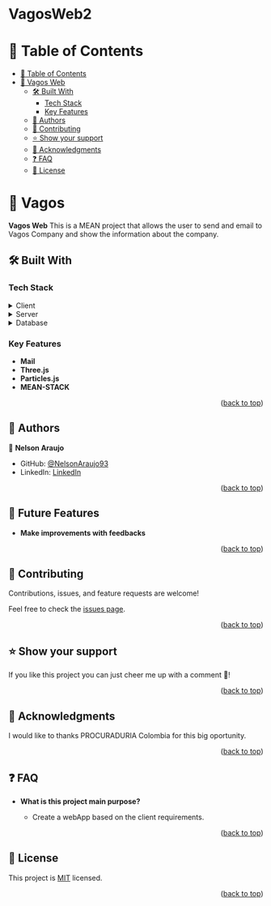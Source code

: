 # VagosWeb2
<a name="readme-top"></a>

# 📗 Table of Contents

- [📗 Table of Contents](#-table-of-contents)
- [📖 Vagos Web ](#-vagos-)
  - [🛠 Built With ](#-built-with-)
    - [Tech Stack ](#tech-stack-)
    - [Key Features ](#key-features-)
  - [👥 Authors ](#-authors-)
  - [🤝 Contributing ](#-contributing-)
  - [⭐️ Show your support ](#️-show-your-support-)
  - [🙏 Acknowledgments ](#-acknowledgments-)
  - [❓ FAQ ](#-faq-)
  - [📝 License ](#-license-)

# 📖 Vagos <a name="vagos"></a>

**Vagos Web** This is a MEAN project that allows the user to send and email to Vagos Company and show the information about the company.
## 🛠 Built With <a name="built-with"></a>

### Tech Stack <a name="tech-stack"></a>

<details>
  <summary>Client</summary>
  <ul>
    <li><a href="https://angular.io/">Angular.js</a></li>
  </ul>
</details>

<details>
  <summary>Server</summary>
  <ul>
    <li><a href="https://nodejs.org/es">Node.js</a></li>
    <li><a href="https://expressjs.com/es/">Express.js</a></li>
  </ul>
</details>

<details>
<summary>Database</summary>
  <ul>
    <li><a href="https://www.mongodb.com/">MongoDb</a></li>
  </ul>
</details>

### Key Features <a name="key-features"></a>
- **Mail**
- **Three.js**
- **Particles.js**
- **MEAN-STACK**

<p align="right">(<a href="#readme-top">back to top</a>)</p>

## 👥 Authors <a name="authors"></a>

👤 **Nelson Araujo**

- GitHub: [@NelsonAraujo93](https://github.com/NelsonAraujo93)
- LinkedIn: [LinkedIn](https://www.linkedin.com/in/nelson-araujo-paredes/)

<p align="right">(<a href="#readme-top">back to top</a>)</p>

## 🔭 Future Features <a name="future-features"></a>
- **Make improvements with feedbacks**  

<p align="right">(<a href="#readme-top">back to top</a>)</p>

## 🤝 Contributing <a name="contributing"></a>

Contributions, issues, and feature requests are welcome!

Feel free to check the [issues page](https://github.com/NelsonAraujo93/VagosWeb2/issues).

<p align="right">(<a href="#readme-top">back to top</a>)</p>

<!-- SUPPORT -->

## ⭐️ Show your support <a name="support"></a>

If you like this project you can just cheer me up with a comment 🙂!

<p align="right">(<a href="#readme-top">back to top</a>)</p>

## 🙏 Acknowledgments <a name="acknowledgements"></a>

I would like to thanks PROCURADURIA Colombia for this big oportunity.

<p align="right">(<a href="#readme-top">back to top</a>)</p>

## ❓ FAQ <a name="faq"></a>

- **What is this project main purpose?**

  - Create a webApp based on the client requirements.

<p align="right">(<a href="#readme-top">back to top</a>)</p>

## 📝 License <a name="license"></a>

This project is [MIT](./LICENSE) licensed.

<p align="right">(<a href="#readme-top">back to top</a>)</p>

